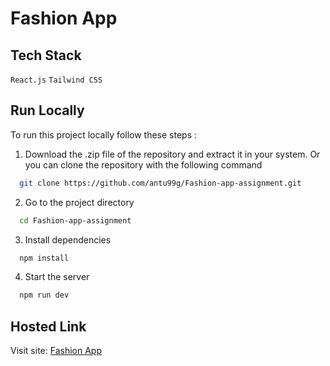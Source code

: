 # Fashion App

## Tech Stack

`React.js` `Tailwind CSS`

## Run Locally

To run this project locally follow these steps :

1. Download the .zip file of the repository and extract it in your system. Or you can clone the repository with the following command

```bash
  git clone https://github.com/antu99g/Fashion-app-assignment.git
```

2. Go to the project directory

```bash
  cd Fashion-app-assignment
```

3. Install dependencies

```bash
  npm install
```

4. Start the server

```bash
  npm run dev
```

## Hosted Link

Visit site: [Fashion App](https://fashion-app-930f48.netlify.app)
